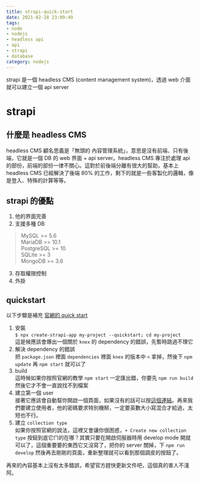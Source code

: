 ```yaml
---
title: strapi-quick-start
date: 2021-02-28 23:09:49
tags:
- node
- nodejs
- headless api
- api
- strapi
- database
category: nodejs
---
```


strapi 是一個 headless CMS (content management system)，透過 web 介面就可以建立一個 api server

# strapi
## 什麼是 headless CMS
headless CMS 顧名思義是「無頭的 內容管理系統」，意思是沒有前端、只有後端，它就是一個 DB 的 web 界面 + api server。headless CMS 專注於處理 api 的部份，前端的部份一律不關心。這對於前後端分離有很大的幫助，基本上 headless CMS 已經解決了後端 80% 的工作，剩下的就是一些客製化的邏輯，像是登入、特殊的計算等等。

## strapi 的優點
1. 他的界面完善
2. 支援多種 DB  
> MySQL >= 5.6  
> MariaDB >= 10.1  
> PostgreSQL >= 10  
> SQLite >= 3  
> MongoDB >= 3.6  
3. 存取權限控制
4. 外掛

## quickstart
以下步驟是補充 [官網的 quick start](https://strapi.io/documentation/developer-docs/latest/getting-started/quick-start.html)
1. 安裝  
`$ npx create-strapi-app my-project --quickstart; cd my-project`  
這是候應該會爆出一個關於 `knex` 的 dependency 的錯誤，先暫時跳過不理它  
2. 解決 dependency 的錯誤  
把 `package.json` 裡面 `dependencies` 裡面 `knex` 的版本中 `<` 拿掉，然後下 `npm update` 再 `npm start` 就可以了
3. build  
這時候如果你按照官網的教學 `npm start` 一定匯出錯，你要先 `npm run build` 然後它才不會一直說找不到檔案
4. 建立第一個 user  
接著它應該會自動幫你開啟一個頁面，如果沒有的話可以按[這個連結](http://localhost:1337/admin)。再來我們要建立使用者，他的密碼要求特別機掰，一定要英數大小寫混合才給過，太短也不行。
5. 建立 `collection type`  
如果你按照官網的說法，這裡又會讓你很困惑，`+ Create new collection type` 按鈕到底它ㄇ的在哪？其實只要在開啟伺服器時用 develop mode 開就可以了，這個重要要的東西它又沒寫了，把你的 server 關掉，下 `npm run develop` 然後再去剛剛的頁面，重新整理就可以看到那個調皮的按鈕了。

再來的內容基本上沒有太多錯誤，希望官方趕快更新文件吧，這個真的害人不淺阿。
